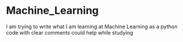 # Machine_Learning
I am trying to write what I am learning at Machine Learning as a python code with clear comments could help while studying 
